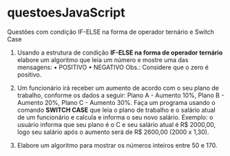 # questoesJavaScript
 Questões com condição IF-ELSE na forma de operador ternário e Switch Case


1) Usando a estrutura de condição **IF-ELSE na forma de operador ternário** elabore um
algoritmo que leia um número e mostre uma das mensagens:
• POSITIVO
• NEGATIVO
Obs.: Considere que o zero é positivo.

2) Um funcionário irá receber um aumento de acordo com o seu plano de trabalho,
conforme os dados a seguir: Plano A - Aumento 10%, Plano B - Aumento 20%, Plano C - Aumento 30%. Faça um programa usando o comando **SWITCH CASE** que leia o plano de trabalho e o salário atual de um funcionário e calcula e informa o seu novo salário. Exemplo: o usuário informa que seu plano é o C e seu salário atual é R$ 2000,00, logo seu salário após o aumento será de R$ 2600,00 (2000 x 1,30).

3) Elabore um algoritmo para mostrar os números inteiros entre 50 e 170. 
